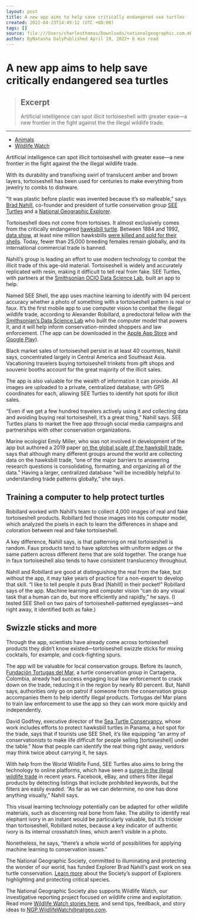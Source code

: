 ```yaml
---
layout: post
title: A new app aims to help save critically endangered sea turtles
created: 2022-04-23T14:49:12 (UTC +08:00)
tags: []
source: file:///Users/charlesthomas/Downloads/nationalgeographic.com.mht
author: ByNatasha DalyPublished April 19, 2022• 6 min read
---
```


# A new app aims to help save critically endangered sea turtles

> ## Excerpt
> Artificial intelligence can spot illicit tortoiseshell with greater ease—a new frontier in the fight against the the illegal wildlife trade.

---
-   [Animals](https://www.nationalgeographic.com/animals)
-   [Wildlife Watch](https://www.nationalgeographic.com/animals/topic/wildlife-watch)

Artificial intelligence can spot illicit tortoiseshell with greater ease—a new frontier in the fight against the the illegal wildlife trade.

With its durability and transfixing swirl of translucent amber and brown layers, tortoiseshell has been used for centuries to make everything from jewelry to combs to dishware.

“It was plastic before plastic was invented because it’s so malleable,” says [Brad Nahill](http://www.bradnahill.com/), co-founder and president of turtle conservation group [SEE Turtles](https://www.seeturtles.org/) and a [National Geographic Explorer](https://www.nationalgeographic.org/find-explorers/brad-nahill).

Tortoiseshell does not come from tortoises. It almost exclusively comes from the critically endangered [hawksbill turtle](https://www.nationalgeographic.com/animals/reptiles/facts/hawksbill-sea-turtle). Between 1884 and 1992, [data show](https://www.science.org/doi/10.1126/sciadv.aav5948), at least nine million hawksbills [were killed and sold for their shells](https://www.nationalgeographic.com/animals/article/endangered-hawksbill-turtle-shell-trade-is-bigger-than-scientists-realized?loggedin=true). Today, fewer than 25,000 breeding females remain globally, and its international commercial trade is banned.

Nahill’s group is leading an effort to use modern technology to combat the illicit trade of this age-old material. Tortoiseshell is widely and accurately replicated with resin, making it difficult to tell real from fake. SEE Turtles, with partners at the [Smithsonian OCIO Data Science Lab](https://datascience.si.edu/), built an app to help.

Named SEE Shell, the app uses machine learning to identify with 94 percent accuracy whether a photo of something with a tortoiseshell pattern is real or faux. It’s the first mobile app to use computer vision to combat the illegal wildlife trade, according to Alexander Robillard, a predoctoral fellow with the [Smithsonian’s Data Science Lab](https://datascience.si.edu/) who built the computer model that powers it, and it will help inform conservation-minded shoppers and law enforcement. (The app can be downloaded in the [Apple App Store](https://apps.apple.com/us/app/see-shell-by-seeturtles-org/id1572511434) and [Google Play](https://play.google.com/store/apps/details?gl=US&hl=en_US&id=org.seeturtles.see_shell)).

Black market sales of tortoiseshell persist in at least 40 countries, Nahill says, concentrated largely in Central America and Southeast Asia. Vacationing travelers buying tortoiseshell trinkets from gift shops and souvenir booths account for the great majority of the illicit sales.

The app is also valuable for the wealth of information it can provide. All images are uploaded to a private, centralized database, with GPS coordinates for each, allowing SEE Turtles to identify hot spots for illicit sales.

“Even if we get a few hundred travelers actively using it and collecting data and avoiding buying real tortoiseshell, it’s a great thing,” Nahill says. SEE Turtles plans to market the free app through social media campaigns and partnerships with other conservation organizations.

Marine ecologist Emily Miller, who was not involved in development of the app but authored a 2019 paper [on the global scale of the hawksbill trade](https://www.science.org/doi/10.1126/sciadv.aav5948), says that although many different groups around the world are collecting data on the hawksbill trade, “one of the major barriers to answering research questions is consolidating, formatting, and organizing all of the data.” Having a larger, centralized database “will be incredibly helpful to understanding trade patterns globally,” she says.

## Training a computer to help protect turtles

Robillard worked with Nahill’s team to collect 4,000 images of real and fake tortoiseshell products. Robillard fed those images into his computer model, which analyzed the pixels in each to learn the differences in shape and coloration between real and fake tortoiseshell.

A key difference, Nahill says, is that patterning on real tortoiseshell is random. Faux products tend to have splotches with uniform edges or the same pattern across different items that are sold together. The orange hue in faux tortoiseshell also tends to have consistent translucency throughout.

Nahill and Robillard are good at distinguishing the real from the fake, but without the app, it may take years of practice for a non-expert to develop that skill. “I like to tell people it puts Brad \[Nahill\] in their pocket!” Robillard says of the app. Machine learning and computer vision “can do any visual task that a human can do, but more efficiently and rapidly,” he says. (I tested SEE Shell on two pairs of tortoiseshell-patterned eyeglasses—and right away, it identified both as fake.)

## Swizzle sticks and more

Through the app, scientists have already come across tortoiseshell products they didn’t know existed—tortoiseshell swizzle sticks for mixing cocktails, for example, and cock-fighting spurs.

The app will be valuable for local conservation groups. Before its launch, [Fundación Tortugas del Mar](https://www.facebook.com/fundaciontortugasdelmar/), a turtle conservation group in Cartagena, Colombia, already had success engaging local law enforcement to crack down on the trade, reducing it in the region by nearly 80 percent. But, Nahill says, authorities only go on patrol if someone from the conservation group accompanies them to help identify illegal products. Tortugas del Mar plans to train law enforcement to use the app so they can work more quickly and independently.

David Godfrey, executive director of the [Sea Turtle Conservancy](https://conserveturtles.org/), whose work includes efforts to protect hawksbill turtles in Panama, a hot spot for the trade, says that if tourists use SEE Shell, it’s like equipping “an army of conservationists to make life difficult for people selling \[tortoiseshell\] under the table.” Now that people can identify the real thing right away, vendors may think twice about carrying it, he says.

With help from the World Wildlife Fund, SEE Turtles also aims to bring the technology to online platforms, which have seen a [surge in the illegal wildlife trade](https://www.nationalgeographic.com/animals/article/how-internet-fuels-illegal-wildlife-trade?loggedin=true) in recent years. Facebook, eBay, and others filter illegal products by detecting listings that include prohibited keywords, but the filters are easily evaded. “As far as we can determine, no one has done anything visually,” Nahill says.

This visual learning technology potentially can be adapted for other wildlife materials, such as discerning real bone from fake. The ability to identify real elephant ivory in an instant would be particularly valuable, but it’s trickier than tortoiseshell, Robillard notes, because a key indicator of authentic ivory is its internal crosshatch lines, which aren’t visible in a photo.

Nonetheless, he says, “there’s a whole world of possibilities for applying machine learning to conservation issues.”

The National Geographic Society, committed to illuminating and protecting the wonder of our world, has funded Explorer Brad Nahill’s past work on sea turtle conservation. [Learn more](https://www.nationalgeographic.com/impact/wildlife) about the Society’s support of Explorers highlighting and protecting critical species.

The National Geographic Society also supports Wildlife Watch, our investigative reporting project focused on wildlife crime and exploitation. Read more [Wildlife Watch stories here](http://news.nationalgeographic.com/wildlife-watch/), and send tips, feedback, and story ideas to [NGP.WildlifeWatch@natgeo.com](mailto:NGP.WildlifeWatch@natgeo.com).


